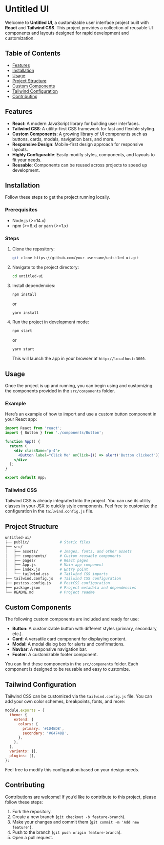 
# Untitled UI

Welcome to **Untitled UI**, a customizable user interface project built with **React** and **Tailwind CSS**. This project provides a collection of reusable UI components and layouts designed for rapid development and customization.

## Table of Contents

- [Features](#features)
- [Installation](#installation)
- [Usage](#usage)
- [Project Structure](#project-structure)
- [Custom Components](#custom-components)
- [Tailwind Configuration](#tailwind-configuration)
- [Contributing](#contributing)


## Features

- **React**: A modern JavaScript library for building user interfaces.
- **Tailwind CSS**: A utility-first CSS framework for fast and flexible styling.
- **Custom Components**: A growing library of UI components such as buttons, cards, modals, navigation bars, and more.
- **Responsive Design**: Mobile-first design approach for responsive layouts.
- **Highly Configurable**: Easily modify styles, components, and layouts to fit your needs.
- **Reusable**: Components can be reused across projects to speed up development.

## Installation

Follow these steps to get the project running locally.

### Prerequisites

- Node.js (>=14.x)
- npm (>=6.x) or yarn (>=1.x)

### Steps

1. Clone the repository:

   ```bash
   git clone https://github.com/your-username/untitled-ui.git
   ```

2. Navigate to the project directory:

   ```bash
   cd untitled-ui
   ```

3. Install dependencies:

   ```bash
   npm install
   ```

   or

   ```bash
   yarn install
   ```

4. Run the project in development mode:

   ```bash
   npm start
   ```

   or

   ```bash
   yarn start
   ```

   This will launch the app in your browser at `http://localhost:3000`.

## Usage

Once the project is up and running, you can begin using and customizing the components provided in the `src/components` folder.

### Example

Here’s an example of how to import and use a custom button component in your React app:

```jsx
import React from 'react';
import { Button } from './components/Button';

function App() {
  return (
    <div className="p-4">
      <Button label="Click Me" onClick={() => alert('Button clicked!')} />
    </div>
  );
}

export default App;
```

### Tailwind CSS

Tailwind CSS is already integrated into the project. You can use its utility classes in your JSX to quickly style components. Feel free to customize the configuration in the `tailwind.config.js` file.

## Project Structure

```bash
untitled-ui/
├── public/              # Static files
├── src/
│   ├── assets/          # Images, fonts, and other assets
│   ├── components/      # Custom reusable components
│   ├── pages/           # React pages
│   ├── App.js           # Main app component
│   ├── index.js         # Entry point
│   └── tailwind.css     # Tailwind CSS imports
├── tailwind.config.js   # Tailwind CSS configuration
├── postcss.config.js    # PostCSS configuration
├── package.json         # Project metadata and dependencies
└── README.md            # Project readme
```

## Custom Components

The following custom components are included and ready for use:

- **Button**: A customizable button with different styles (primary, secondary, etc.).
- **Card**: A versatile card component for displaying content.
- **Modal**: A modal dialog box for alerts and confirmations.
- **Navbar**: A responsive navigation bar.
- **Footer**: A customizable footer component.

You can find these components in the `src/components` folder. Each component is designed to be reusable and easy to customize.

## Tailwind Configuration

Tailwind CSS can be customized via the `tailwind.config.js` file. You can add your own color schemes, breakpoints, fonts, and more:

```javascript
module.exports = {
  theme: {
    extend: {
      colors: {
        primary: '#1D4ED8',
        secondary: '#64748B',
      },
    },
  },
  variants: {},
  plugins: [],
};
```

Feel free to modify this configuration based on your design needs.

## Contributing

Contributions are welcome! If you’d like to contribute to this project, please follow these steps:

1. Fork the repository.
2. Create a new branch (`git checkout -b feature-branch`).
3. Make your changes and commit them (`git commit -m 'Add new feature'`).
4. Push to the branch (`git push origin feature-branch`).
5. Open a pull request.


